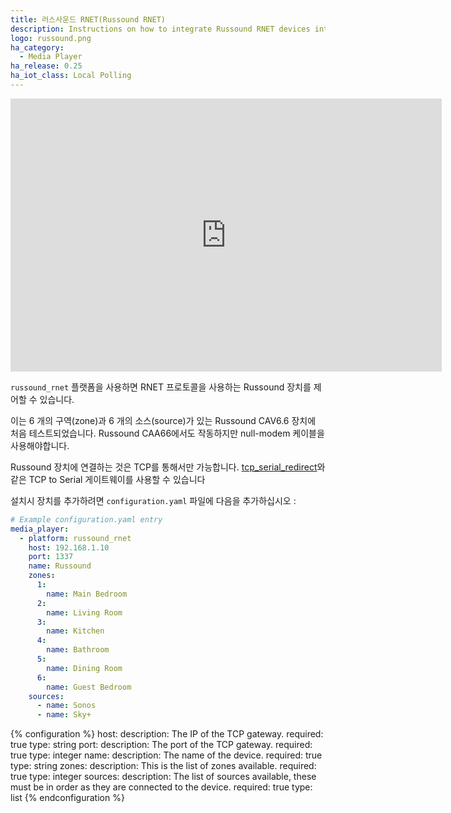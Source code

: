 ```yaml
---
title: 러스사운드 RNET(Russound RNET)
description: Instructions on how to integrate Russound RNET devices into Home Assistant.
logo: russound.png
ha_category:
  - Media Player
ha_release: 0.25
ha_iot_class: Local Polling
---
```


<iframe width="690" height="437" src="https://www.youtube.com/embed/n3sbCfeM984" frameborder="0" allow="accelerometer; autoplay; encrypted-media; gyroscope; picture-in-picture" allowfullscreen></iframe>

`russound_rnet` 플랫폼을 사용하면 RNET 프로토콜을 사용하는 Russound 장치를 제어할 수 있습니다.

이는 6 개의 구역(zone)과 6 개의 소스(source)가 있는 Russound CAV6.6 장치에 처음 테스트되었습니다. Russound CAA66에서도 작동하지만 null-modem 케이블을 사용해야합니다.

Russound 장치에 연결하는 것은 TCP를 통해서만 가능합니다. [tcp_serial_redirect](https://github.com/pyserial/pyserial/blob/master/examples/tcp_serial_redirect.py)와 같은 TCP to Serial 게이트웨이를 사용할 수 있습니다

설치시 장치를 추가하려면 `configuration.yaml` 파일에 다음을 추가하십시오 :

```yaml
# Example configuration.yaml entry
media_player:
  - platform: russound_rnet
    host: 192.168.1.10
    port: 1337
    name: Russound
    zones:
      1:
        name: Main Bedroom
      2:
        name: Living Room
      3:
        name: Kitchen
      4:
        name: Bathroom
      5:
        name: Dining Room
      6:
        name: Guest Bedroom
    sources:
      - name: Sonos
      - name: Sky+
```

{% configuration %}
host:
  description: The IP of the TCP gateway.
  required: true
  type: string
port:
  description: The port of the TCP gateway.
  required: true
  type: integer
name:
  description: The name of the device.
  required: true
  type: string
zones:
  description: This is the list of zones available.
  required: true
  type: integer
sources:
  description: The list of sources available, these must be in order as they are connected to the device.
  required: true
  type: list
{% endconfiguration %}
